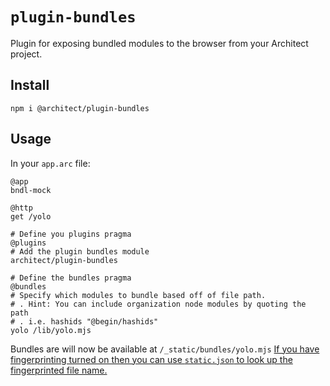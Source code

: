 # `plugin-bundles`
Plugin for exposing bundled modules to the browser from your Architect project.

## Install
`npm i @architect/plugin-bundles`

## Usage
In your `app.arc` file:
``` architect
@app
bndl-mock

@http
get /yolo

# Define you plugins pragma
@plugins
# Add the plugin bundles module
architect/plugin-bundles

# Define the bundles pragma
@bundles
# Specify which modules to bundle based off of file path.
# . Hint: You can include organization node modules by quoting the path
# . i.e. hashids "@begin/hashids"
yolo /lib/yolo.mjs
```

Bundles are will now be available at `/_static/bundles/yolo.mjs`
[If you have fingerprinting turned on then you can use `static.json` to look up the fingerprinted file name.](https://arc.codes/docs/en/guides/frontend/static-assets#fingerprint)
